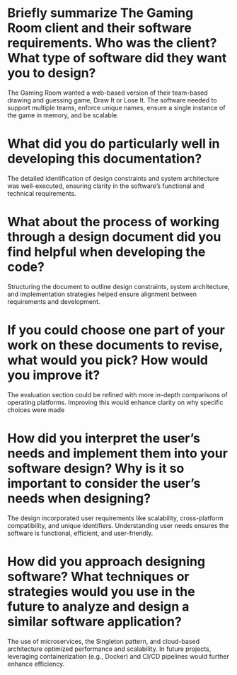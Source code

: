 # Briefly summarize The Gaming Room client and their software requirements. Who was the client? What type of software did they want you to design?
The Gaming Room wanted a web-based version of their team-based drawing and guessing game, Draw It or Lose It. The software needed to support multiple teams, enforce unique names, ensure a single instance of the game in memory, and be scalable.
# What did you do particularly well in developing this documentation?
The detailed identification of design constraints and system architecture was well-executed, ensuring clarity in the software’s functional and technical requirements.
# What about the process of working through a design document did you find helpful when developing the code?
Structuring the document to outline design constraints, system architecture, and implementation strategies helped ensure alignment between requirements and development.
# If you could choose one part of your work on these documents to revise, what would you pick? How would you improve it?
The evaluation section could be refined with more in-depth comparisons of operating platforms. Improving this would enhance clarity on why specific choices were made
# How did you interpret the user’s needs and implement them into your software design? Why is it so important to consider the user’s needs when designing?
The design incorporated user requirements like scalability, cross-platform compatibility, and unique identifiers. Understanding user needs ensures the software is functional, efficient, and user-friendly.
# How did you approach designing software? What techniques or strategies would you use in the future to analyze and design a similar software application?
The use of microservices, the Singleton pattern, and cloud-based architecture optimized performance and scalability. In future projects, leveraging containerization (e.g., Docker) and CI/CD pipelines would further enhance efficiency.
